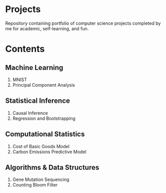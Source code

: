 # Projects
Repository containing portfolio of computer science projects completed by me for academic, self-learning, and fun. 

# Contents
## Machine Learning
1. MNIST
2. Principal Component Analysis

## Statistical Inference
1. Causal Inference
2. Regression and Bootstrapping

## Computational Statistics
1. Cost of Basic Goods Model
2. Carbon Emissions Predictive Model

## Algorithms & Data Structures
1. Gene Mutation Sequencing 
2. Counting Bloom Filter

